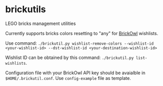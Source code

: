 # brickutils
LEGO bricks management utilities

Currently supports bricks colors resetting to "any" for [BrickOwl](http://brickowl.com) wishlists.

Use command: `./brickutil.py wishlist-remove-colors --wishlist-id <your-wishlist-id> --dst-wishlist-id <your-destination-wishlist-id>`

Wishlist ID can be obtained by this command: `./brickutil.py list-wishlists`.

Configuration file with your BrickOwl API key should be avaialble in `$HOME/.brickutil.conf`. Use `config-example` file as template.
